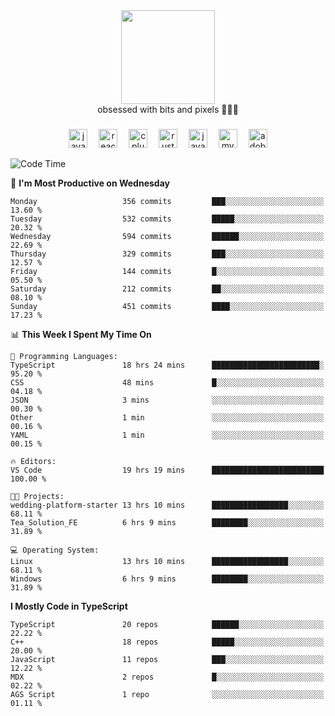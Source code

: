 


  <div align="center">
    
   <img src = "https://i.postimg.cc/W1R4TF4j/d6kpuve-c97567cf-518b-4b86-a271-5c89d88d22f7.gif"  width=150px height=150px />
 </div>

<div align="center">
  obsessed with bits and pixels 🧑‍💻🎨
</div>

  ###
<div align="center">
 <img src="https://cdn.jsdelivr.net/gh/devicons/devicon/icons/javascript/javascript-original.svg" height="30" alt="javascript logo"  />
  <img width="10" />
  <img src="https://cdn.jsdelivr.net/gh/devicons/devicon/icons/react/react-original.svg" height="30" alt="react logo"  />
  <img width="10" />
   <!--<img src="https://cdn.jsdelivr.net/gh/devicons/devicon/icons/nodejs/nodejs-original.svg" height="30" alt="nodejs logo"  />
  <img width="10" />
 <img src="https://cdn.jsdelivr.net/gh/devicons/devicon/icons/flutter/flutter-original.svg" height="30" alt="flutter logo"  />
 <img width="10" />-->
  <img src="https://cdn.jsdelivr.net/gh/devicons/devicon/icons/cplusplus/cplusplus-original.svg" height="30" alt="cpluplus logo"  />
  <img width="10" />
    <img src="https://cdn.jsdelivr.net/gh/devicons/devicon/icons/rust/rust-original.svg" height="30" alt="rust logo"  />
  <img width="10" />
  <img src="https://cdn.jsdelivr.net/gh/devicons/devicon/icons/java/java-original.svg" height="30" alt="java logo"  />
  <img width="10" />
  <img src="https://skillicons.dev/icons?i=mysql" height="30" alt="mysql logo"  />
  <img width="10" />
  <img src="https://skillicons.dev/icons?i=pr" height="30" alt="adobepremierepro logo"  />
</div>

<!--START_SECTION:waka-->
![Code Time](http://img.shields.io/badge/Code%20Time-2%2C307%20hrs%2025%20mins-blue)

📅 **I'm Most Productive on Wednesday** 

```text
Monday                   356 commits         ███░░░░░░░░░░░░░░░░░░░░░░   13.60 % 
Tuesday                  532 commits         █████░░░░░░░░░░░░░░░░░░░░   20.32 % 
Wednesday                594 commits         ██████░░░░░░░░░░░░░░░░░░░   22.69 % 
Thursday                 329 commits         ███░░░░░░░░░░░░░░░░░░░░░░   12.57 % 
Friday                   144 commits         █░░░░░░░░░░░░░░░░░░░░░░░░   05.50 % 
Saturday                 212 commits         ██░░░░░░░░░░░░░░░░░░░░░░░   08.10 % 
Sunday                   451 commits         ████░░░░░░░░░░░░░░░░░░░░░   17.23 % 
```


📊 **This Week I Spent My Time On** 

```text
💬 Programming Languages: 
TypeScript               18 hrs 24 mins      ████████████████████████░   95.20 % 
CSS                      48 mins             █░░░░░░░░░░░░░░░░░░░░░░░░   04.18 % 
JSON                     3 mins              ░░░░░░░░░░░░░░░░░░░░░░░░░   00.30 % 
Other                    1 min               ░░░░░░░░░░░░░░░░░░░░░░░░░   00.16 % 
YAML                     1 min               ░░░░░░░░░░░░░░░░░░░░░░░░░   00.15 % 

🔥 Editors: 
VS Code                  19 hrs 19 mins      █████████████████████████   100.00 % 

🐱‍💻 Projects: 
wedding-platform-starter 13 hrs 10 mins      █████████████████░░░░░░░░   68.11 % 
Tea_Solution_FE          6 hrs 9 mins        ████████░░░░░░░░░░░░░░░░░   31.89 % 

💻 Operating System: 
Linux                    13 hrs 10 mins      █████████████████░░░░░░░░   68.11 % 
Windows                  6 hrs 9 mins        ████████░░░░░░░░░░░░░░░░░   31.89 % 
```

**I Mostly Code in TypeScript** 

```text
TypeScript               20 repos            ██████░░░░░░░░░░░░░░░░░░░   22.22 % 
C++                      18 repos            █████░░░░░░░░░░░░░░░░░░░░   20.00 % 
JavaScript               11 repos            ███░░░░░░░░░░░░░░░░░░░░░░   12.22 % 
MDX                      2 repos             █░░░░░░░░░░░░░░░░░░░░░░░░   02.22 % 
AGS Script               1 repo              ░░░░░░░░░░░░░░░░░░░░░░░░░   01.11 % 
```




<!--END_SECTION:waka-->
